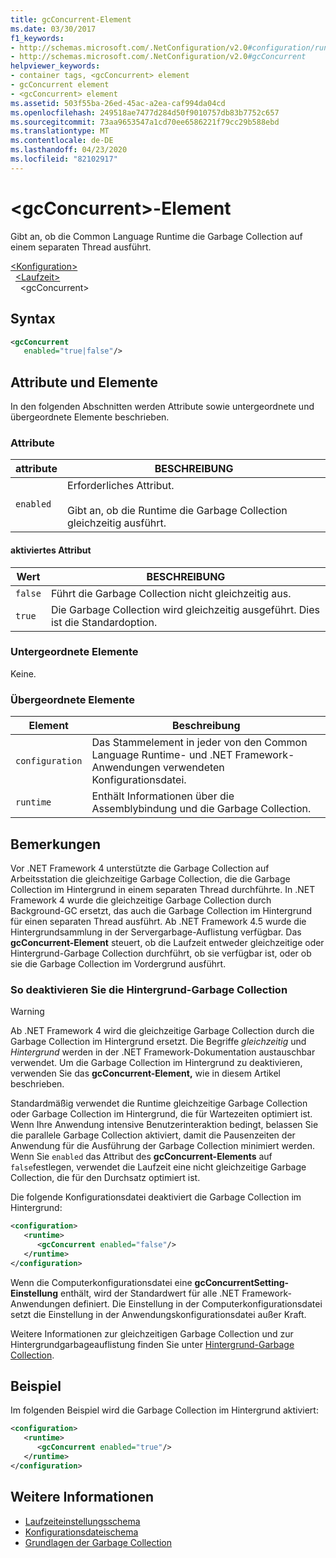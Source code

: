```yaml
---
title: gcConcurrent-Element
ms.date: 03/30/2017
f1_keywords:
- http://schemas.microsoft.com/.NetConfiguration/v2.0#configuration/runtime/gcConcurrent
- http://schemas.microsoft.com/.NetConfiguration/v2.0#gcConcurrent
helpviewer_keywords:
- container tags, <gcConcurrent> element
- gcConcurrent element
- <gcConcurrent> element
ms.assetid: 503f55ba-26ed-45ac-a2ea-caf994da04cd
ms.openlocfilehash: 249518ae7477d284d50f9010757db83b7752c657
ms.sourcegitcommit: 73aa9653547a1cd70ee6586221f79cc29b588ebd
ms.translationtype: MT
ms.contentlocale: de-DE
ms.lasthandoff: 04/23/2020
ms.locfileid: "82102917"
---
```

# <a name="gcconcurrent-element"></a>\<gcConcurrent>-Element

Gibt an, ob die Common Language Runtime die Garbage Collection auf einem separaten Thread ausführt.

[\<Konfiguration>](../configuration-element.md)\
&nbsp;&nbsp;[\<Laufzeit>](runtime-element.md)\
&nbsp;&nbsp;&nbsp;&nbsp;\<gcConcurrent>

## <a name="syntax"></a>Syntax

```xml
<gcConcurrent
   enabled="true|false"/>
```

## <a name="attributes-and-elements"></a>Attribute und Elemente

In den folgenden Abschnitten werden Attribute sowie untergeordnete und übergeordnete Elemente beschrieben.

### <a name="attributes"></a>Attribute

|attribute|BESCHREIBUNG|
|---------------|-----------------|
|`enabled`|Erforderliches Attribut.<br /><br />Gibt an, ob die Runtime die Garbage Collection gleichzeitig ausführt.|

#### <a name="enabled-attribute"></a>aktiviertes Attribut

|Wert|BESCHREIBUNG|
|-----------|-----------------|
|`false`|Führt die Garbage Collection nicht gleichzeitig aus.|
|`true`|Die Garbage Collection wird gleichzeitig ausgeführt. Dies ist die Standardoption.|

### <a name="child-elements"></a>Untergeordnete Elemente

Keine.

### <a name="parent-elements"></a>Übergeordnete Elemente

|Element|Beschreibung|
|-------------|-----------------|
|`configuration`|Das Stammelement in jeder von den Common Language Runtime- und .NET Framework-Anwendungen verwendeten Konfigurationsdatei.|
|`runtime`|Enthält Informationen über die Assemblybindung und die Garbage Collection.|

## <a name="remarks"></a>Bemerkungen

Vor .NET Framework 4 unterstützte die Garbage Collection auf Arbeitsstation die gleichzeitige Garbage Collection, die die Garbage Collection im Hintergrund in einem separaten Thread durchführte. In .NET Framework 4 wurde die gleichzeitige Garbage Collection durch Background-GC ersetzt, das auch die Garbage Collection im Hintergrund für einen separaten Thread ausführt. Ab .NET Framework 4.5 wurde die Hintergrundsammlung in der Servergarbage-Auflistung verfügbar. Das **gcConcurrent-Element** steuert, ob die Laufzeit entweder gleichzeitige oder Hintergrund-Garbage Collection durchführt, ob sie verfügbar ist, oder ob sie die Garbage Collection im Vordergrund ausführt.

### <a name="to-disable-background-garbage-collection"></a>So deaktivieren Sie die Hintergrund-Garbage Collection

> [!WARNING]
> Ab .NET Framework 4 wird die gleichzeitige Garbage Collection durch die Garbage Collection im Hintergrund ersetzt. Die Begriffe *gleichzeitig* und *Hintergrund* werden in der .NET Framework-Dokumentation austauschbar verwendet. Um die Garbage Collection im Hintergrund zu deaktivieren, verwenden Sie das **gcConcurrent-Element,** wie in diesem Artikel beschrieben.

Standardmäßig verwendet die Runtime gleichzeitige Garbage Collection oder Garbage Collection im Hintergrund, die für Wartezeiten optimiert ist. Wenn Ihre Anwendung intensive Benutzerinteraktion bedingt, belassen Sie die parallele Garbage Collection aktiviert, damit die Pausenzeiten der Anwendung für die Ausführung der Garbage Collection minimiert werden. Wenn Sie `enabled` das Attribut des **gcConcurrent-Elements** auf `false`festlegen, verwendet die Laufzeit eine nicht gleichzeitige Garbage Collection, die für den Durchsatz optimiert ist.

Die folgende Konfigurationsdatei deaktiviert die Garbage Collection im Hintergrund:

```xml
<configuration>
   <runtime>
      <gcConcurrent enabled="false"/>
   </runtime>
</configuration>
```

Wenn die Computerkonfigurationsdatei eine **gcConcurrentSetting-Einstellung** enthält, wird der Standardwert für alle .NET Framework-Anwendungen definiert. Die Einstellung in der Computerkonfigurationsdatei setzt die Einstellung in der Anwendungskonfigurationsdatei außer Kraft.

Weitere Informationen zur gleichzeitigen Garbage Collection und zur Hintergrundgarbageauflistung finden Sie unter [Hintergrund-Garbage Collection](../../../../standard/garbage-collection/background-gc.md).

## <a name="example"></a>Beispiel

Im folgenden Beispiel wird die Garbage Collection im Hintergrund aktiviert:

```xml
<configuration>
   <runtime>
      <gcConcurrent enabled="true"/>
   </runtime>
</configuration>
```

## <a name="see-also"></a>Weitere Informationen

- [Laufzeiteinstellungsschema](index.md)
- [Konfigurationsdateischema](../index.md)
- [Grundlagen der Garbage Collection](../../../../standard/garbage-collection/fundamentals.md)
